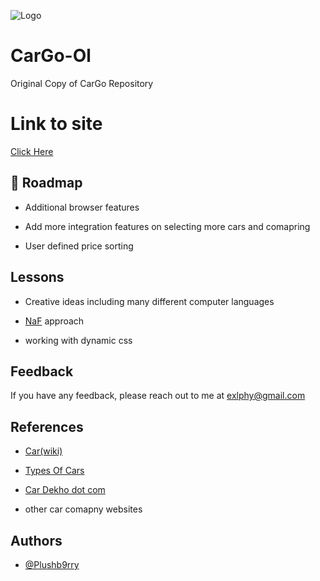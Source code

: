 
![Logo](https://cdn.discordapp.com/attachments/794818958686552145/908669882369982464/logo.png)



# CarGo-Ol
Original Copy of CarGo Repository


# Link to site 

[Click Here](https://plushb9rry.github.io/CarGo-Ol/) 


## 🚀 Roadmap

- Additional browser features

- Add more integration features on selecting more cars and comapring 

- User defined price sorting


## Lessons

- Creative ideas including many different computer languages

- [NaF](https://m1a7x2y9.github.io/NF/) approach 

- working with dynamic css
 
  
## Feedback

If you have any feedback, please reach out to me at exlphy@gmail.com


## References

- [Car(wiki)](https://www.wikiwand.com/en/Car)

- [Types Of Cars](https://www.bankbazaar.com/car-loan/types-of-cars.html)

- [Car Dekho dot com](https://www.cardekho.com/)

- other car comapny websites


## Authors

- [@Plushb9rry](https://github.com/Plushb9rry)

